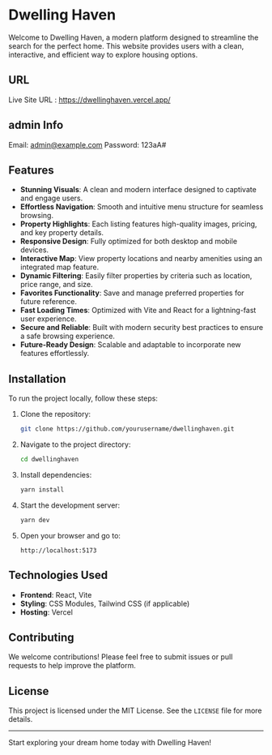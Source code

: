 # Dwelling Haven

Welcome to Dwelling Haven, a modern platform designed to streamline the search for the perfect home. This website provides users with a clean, interactive, and efficient way to explore housing options.

## URL

Live Site URL : https://dwellinghaven.vercel.app/

## admin Info

Email: admin@example.com
Password: 123aA#

## Features

- **Stunning Visuals**: A clean and modern interface designed to captivate and engage users.
- **Effortless Navigation**: Smooth and intuitive menu structure for seamless browsing.
- **Property Highlights**: Each listing features high-quality images, pricing, and key property details.
- **Responsive Design**: Fully optimized for both desktop and mobile devices.
- **Interactive Map**: View property locations and nearby amenities using an integrated map feature.
- **Dynamic Filtering**: Easily filter properties by criteria such as location, price range, and size.
- **Favorites Functionality**: Save and manage preferred properties for future reference.
- **Fast Loading Times**: Optimized with Vite and React for a lightning-fast user experience.
- **Secure and Reliable**: Built with modern security best practices to ensure a safe browsing experience.
- **Future-Ready Design**: Scalable and adaptable to incorporate new features effortlessly.

## Installation

To run the project locally, follow these steps:

1. Clone the repository:

   ```bash
   git clone https://github.com/yourusername/dwellinghaven.git
   ```

2. Navigate to the project directory:

   ```bash
   cd dwellinghaven
   ```

3. Install dependencies:

   ```bash
   yarn install
   ```

4. Start the development server:

   ```bash
   yarn dev
   ```

5. Open your browser and go to:
   ```
   http://localhost:5173
   ```

## Technologies Used

- **Frontend**: React, Vite
- **Styling**: CSS Modules, Tailwind CSS (if applicable)
- **Hosting**: Vercel

## Contributing

We welcome contributions! Please feel free to submit issues or pull requests to help improve the platform.

## License

This project is licensed under the MIT License. See the `LICENSE` file for more details.

---

Start exploring your dream home today with Dwelling Haven!
